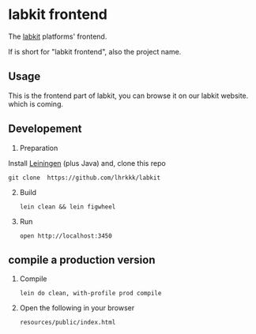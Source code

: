 # labkit frontend
The [labkit](https://github.com/lhrkkk/labkit) platforms' frontend.

lf is short for "labkit frontend", also the project name.

## Usage

This is the frontend part of labkit, you can browse it on our labkit website. which is coming.

## Developement

1. Preparation

  Install [Leiningen](http://leiningen.org/)  (plus Java) and, clone this repo
   ```
   git clone  https://github.com/lhrkkk/labkit

   ```

2. Build
   ```
   lein clean && lein figwheel
   ```
3. Run
   ```
   open http://localhost:3450
   ```

## compile a production version

1. Compile
   ```
   lein do clean, with-profile prod compile
   ```

2. Open the following in your browser
   ```
   resources/public/index.html
   ```
